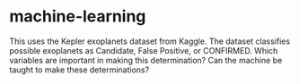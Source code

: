 # machine-learning

This uses the Kepler exoplanets dataset from Kaggle. The dataset classifies possible exoplanets as Candidate, False Positive, or CONFIRMED. Which variables are important in making this determination? Can the machine be taught to make these determinations?

